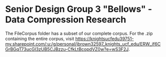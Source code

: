 # Senior Design Group 3 "Bellows" - Data Compression Research

The FileCorpus folder has a subset of our complete corpus. For the .zip containing the entire corpus, visit https://knightsucfedu39751-my.sharepoint.com/:u:/g/personal/jbrown32597_knights_ucf_edu/ERW_if6CGrBGqT73ucGI3zUB5CJBzzu-CfkLtBcopdVZ0w?e=wS3F2J.

